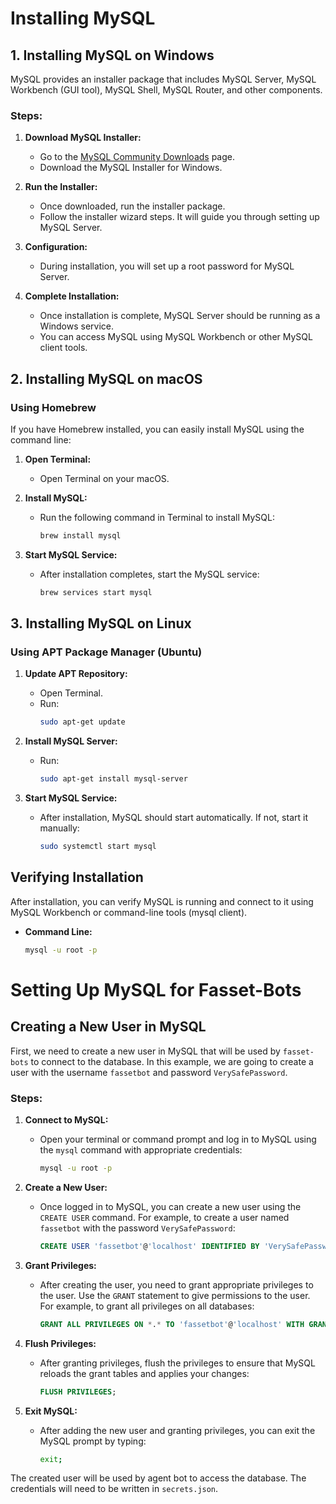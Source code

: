 # Installing MySQL

## 1. Installing MySQL on Windows

MySQL provides an installer package that includes MySQL Server, MySQL Workbench (GUI tool), MySQL Shell, MySQL Router, and other components.

### Steps:

1. **Download MySQL Installer:**
   - Go to the [MySQL Community Downloads](https://dev.mysql.com/downloads/mysql/) page.
   - Download the MySQL Installer for Windows.

2. **Run the Installer:**
   - Once downloaded, run the installer package.
   - Follow the installer wizard steps. It will guide you through setting up MySQL Server.

3. **Configuration:**
   - During installation, you will set up a root password for MySQL Server.

4. **Complete Installation:**
   - Once installation is complete, MySQL Server should be running as a Windows service.
   - You can access MySQL using MySQL Workbench or other MySQL client tools.

## 2. Installing MySQL on macOS

### Using Homebrew

If you have Homebrew installed, you can easily install MySQL using the command line:

1. **Open Terminal:**
   - Open Terminal on your macOS.

2. **Install MySQL:**
   - Run the following command in Terminal to install MySQL:
     ```bash
     brew install mysql
     ```

3. **Start MySQL Service:**
   - After installation completes, start the MySQL service:
     ```bash
     brew services start mysql
     ```

## 3. Installing MySQL on Linux

### Using APT Package Manager (Ubuntu)

1. **Update APT Repository:**
   - Open Terminal.
   - Run:
     ```bash
     sudo apt-get update
     ```

2. **Install MySQL Server:**
   - Run:
     ```bash
     sudo apt-get install mysql-server
     ```

3. **Start MySQL Service:**
   - After installation, MySQL should start automatically. If not, start it manually:
     ```bash
     sudo systemctl start mysql
     ```

## Verifying Installation

After installation, you can verify MySQL is running and connect to it using MySQL Workbench or command-line tools (mysql client).

- **Command Line:**
  ```bash
  mysql -u root -p

# Setting Up MySQL for Fasset-Bots

## Creating a New User in MySQL

First, we need to create a new user in MySQL that will be used by `fasset-bots` to connect to the database. In this example, we are going to create a user with the username `fassetbot` and password `VerySafePassword`.

### Steps:

1. **Connect to MySQL:**
   - Open your terminal or command prompt and log in to MySQL using the `mysql` command with appropriate credentials:
     ```bash
     mysql -u root -p
     ```

2. **Create a New User:**
   - Once logged in to MySQL, you can create a new user using the `CREATE USER` command. For example, to create a user named `fassetbot` with the password `VerySafePassword`:
     ```sql
     CREATE USER 'fassetbot'@'localhost' IDENTIFIED BY 'VerySafePassword';
     ```

3. **Grant Privileges:**
   - After creating the user, you need to grant appropriate privileges to the user. Use the `GRANT` statement to give permissions to the user. For example, to grant all privileges on all databases:
     ```sql
     GRANT ALL PRIVILEGES ON *.* TO 'fassetbot'@'localhost' WITH GRANT OPTION;
     ```

4. **Flush Privileges:**
   - After granting privileges, flush the privileges to ensure that MySQL reloads the grant tables and applies your changes:
     ```sql
     FLUSH PRIVILEGES;
     ```

5. **Exit MySQL:**
   - After adding the new user and granting privileges, you can exit the MySQL prompt by typing:
     ```bash
     exit;
     ```
The created user will be used by agent bot to access the database. The credentials will need to be written in `secrets.json`.
